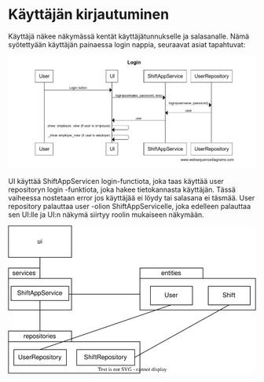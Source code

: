 # Käyttäjän kirjautuminen

Käyttäjä näkee näkymässä kentät käyttäjätunnukselle ja salasanalle. Nämä syötettyään käyttäjän painaessa login nappia, seuraavat asiat tapahtuvat:

![Sekvenssikaavio](https://github.com/evahteri/ot-harjoitustyo/blob/master/dokumentaatio/kuvat/sekvenssikaavio.png)

UI käyttää ShiftAppServicen login-functiota, joka taas käyttää user repositoryn login -funktiota, joka hakee tietokannasta käyttäjän. Tässä vaiheessa nostetaan error jos käyttäjää ei löydy tai salasana ei täsmää. User repository palauttaa user -olion ShiftAppServicelle, joka edelleen palauttaa sen UI:lle ja UI:n näkymä siirtyy roolin mukaiseen näkymään.




![Arkkitehtuurikaavio](https://github.com/evahteri/ot-harjoitustyo/blob/master/dokumentaatio/kuvat/arkkitehtuurikaavio_shift_app.drawio(1).svg)
